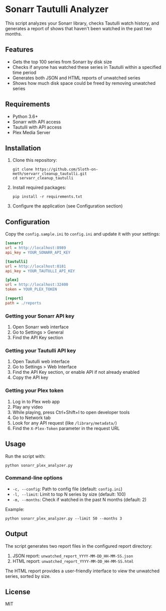 # Sonarr Tautulli Analyzer

This script analyzes your Sonarr library, checks Tautulli watch history, and generates a report of shows that haven't been watched in the past two months.

## Features

- Gets the top 100 series from Sonarr by disk size
- Checks if anyone has watched these series in Tautulli within a specified time period
- Generates both JSON and HTML reports of unwatched series
- Shows how much disk space could be freed by removing unwatched series

## Requirements

- Python 3.6+
- Sonarr with API access
- Tautulli with API access
- Plex Media Server

## Installation

1. Clone this repository:
   ```
   git clone https://github.com/Sloth-on-meth/servarr_cleanup_tautulli.git
   cd servarr_cleanup_tautulli
   ```

2. Install required packages:
   ```
   pip install -r requirements.txt
   ```

3. Configure the application (see Configuration section)

## Configuration

Copy the `config.sample.ini` to `config.ini` and update it with your settings:

```ini
[sonarr]
url = http://localhost:8989
api_key = YOUR_SONARR_API_KEY

[tautulli]
url = http://localhost:8181
api_key = YOUR_TAUTULLI_API_KEY

[plex]
url = http://localhost:32400
token = YOUR_PLEX_TOKEN

[report]
path = ./reports
```

### Getting your Sonarr API key

1. Open Sonarr web interface
2. Go to Settings > General
3. Find the API Key section

### Getting your Tautulli API key

1. Open Tautulli web interface
2. Go to Settings > Web Interface
3. Find the API Key section, or enable API if not already enabled
4. Copy the API key

### Getting your Plex token

1. Log in to Plex web app
2. Play any video
3. While playing, press Ctrl+Shift+I to open developer tools
4. Go to Network tab
5. Look for any API request (like `/library/metadata/`)
6. Find the `X-Plex-Token` parameter in the request URL

## Usage

Run the script with:

```
python sonarr_plex_analyzer.py
```

### Command-line options

- `-c, --config`: Path to config file (default: `config.ini`)
- `-l, --limit`: Limit to top N series by size (default: 100)
- `-m, --months`: Check if watched in the past N months (default: 2)

Example:
```
python sonarr_plex_analyzer.py --limit 50 --months 3
```

## Output

The script generates two report files in the configured report directory:

1. JSON report: `unwatched_report_YYYY-MM-DD_HH-MM-SS.json`
2. HTML report: `unwatched_report_YYYY-MM-DD_HH-MM-SS.html`

The HTML report provides a user-friendly interface to view the unwatched series, sorted by size.

## License

MIT
